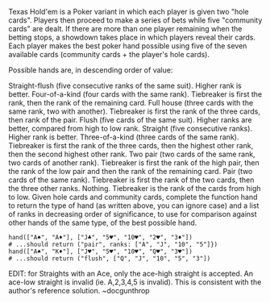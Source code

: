 Texas Hold'em is a Poker variant in which each player is given two "hole cards". Players then proceed to make a series of bets while five "community cards" are dealt. If there are more than one player remaining when the betting stops, a showdown takes place in which players reveal their cards. Each player makes the best poker hand possible using five of the seven available cards (community cards + the player's hole cards).

Possible hands are, in descending order of value:

Straight-flush (five consecutive ranks of the same suit). Higher rank is better.
Four-of-a-kind (four cards with the same rank). Tiebreaker is first the rank, then the rank of the remaining card.
Full house (three cards with the same rank, two with another). Tiebreaker is first the rank of the three cards, then rank of the pair.
Flush (five cards of the same suit). Higher ranks are better, compared from high to low rank.
Straight (five consecutive ranks). Higher rank is better.
Three-of-a-kind (three cards of the same rank). Tiebreaker is first the rank of the three cards, then the highest other rank, then the second highest other rank.
Two pair (two cards of the same rank, two cards of another rank). Tiebreaker is first the rank of the high pair, then the rank of the low pair and then the rank of the remaining card.
Pair (two cards of the same rank). Tiebreaker is first the rank of the two cards, then the three other ranks.
Nothing. Tiebreaker is the rank of the cards from high to low.
Given hole cards and community cards, complete the function hand to return the type of hand (as written above, you can ignore case) and a list of ranks in decreasing order of significance, to use for comparison against other hands of the same type, of the best possible hand.
```
hand(["A♠", "A♦"], ["J♣", "5♥", "10♥", "2♥", "3♦"])
# ...should return ("pair", ranks: ["A", "J", "10", "5"]})
hand(["A♠", "K♦"], ["J♥", "5♥", "10♥", "Q♥", "3♥"])
# ...should return ("flush", ["Q", "J", "10", "5", "3"])
```
EDIT: for Straights with an Ace, only the ace-high straight is accepted. An ace-low straight is invalid (ie. A,2,3,4,5 is invalid). This is consistent with the author's reference solution. ~docgunthrop